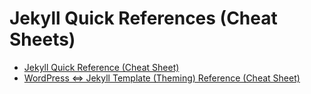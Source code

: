 # Jekyll Quick References (Cheat Sheets)

- [Jekyll Quick Reference (Cheat Sheet)](JEKYLL.md)
- [WordPress <=> Jekyll Template (Theming) Reference (Cheat Sheet)](WORDPRESS.md)

